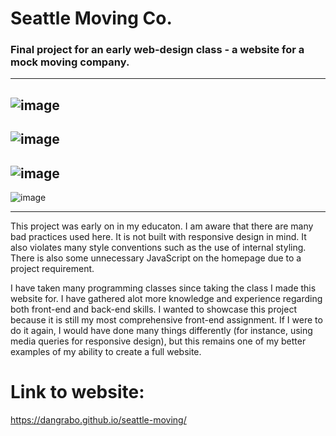 # Seattle Moving Co.
### Final project for an early web-design class - a website for a mock moving company. 
---
![image](https://github.com/user-attachments/assets/7eb77572-addf-4885-bb80-756d6ed48c3e)
---
![image](https://github.com/user-attachments/assets/856c9c97-7184-4fce-b15a-e942be5eba00)
---
![image](https://github.com/user-attachments/assets/f25102f3-cfce-4510-b648-259b3a3a567c)
---
![image](https://github.com/user-attachments/assets/bd177f64-ec42-4390-a51b-57ad066bb183)

---



This project was early on in my educaton. I am aware that there are many bad practices used here. It is not
built with responsive design in mind. It also violates many style conventions such as the use of internal styling.
There is also some unnecessary JavaScript on the homepage due to a project requirement. 

I have taken many programming classes since taking the class I made this website for. I have gathered alot more
knowledge and experience regarding both front-end and back-end skills. I wanted to showcase this project because it is still my most comprehensive front-end assignment. If I were to do it again, I would have done many things differently (for instance, using 
media queries for responsive design), but this remains one of my better examples of my ability to create a full website.

# Link to website:
https://dangrabo.github.io/seattle-moving/ 
